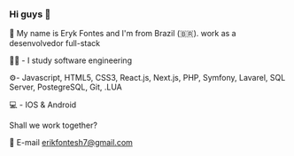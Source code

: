 ### Hi guys 👋

👋 My name is Eryk Fontes and I'm from Brazil (🇧🇷). work as a desenvolvedor full-stack   

👨‍🎓 - I study software engineering  
  
⚙️- Javascript, HTML5, CSS3, React.js, Next.js, PHP, Symfony, Lavarel, SQL Server, PostegreSQL, Git, .LUA 
  
💻 - IOS & Android  
  
Shall we work together? 
  
💬 E-mail erikfontesh7@gmail.com  
<!--  
**Erykff/erykff** is a ✨ _special_ ✨ repository because its `README.md` (this file) appears on your GitHub profile.   
  
Here are some ideas to get you started: 
  
- 🔭 I’m currently working on ... 
- 🌱 I’m currently learning ... 
- 👯 I’m looking to collaborate on ...  
- 🤔 I’m looking for help with ...  
- 💬 Ask me about ... 
- 📫 How to reach me: ...
- 😄 Pronouns: ...    
- ⚡ Fun fact: ...
-->
